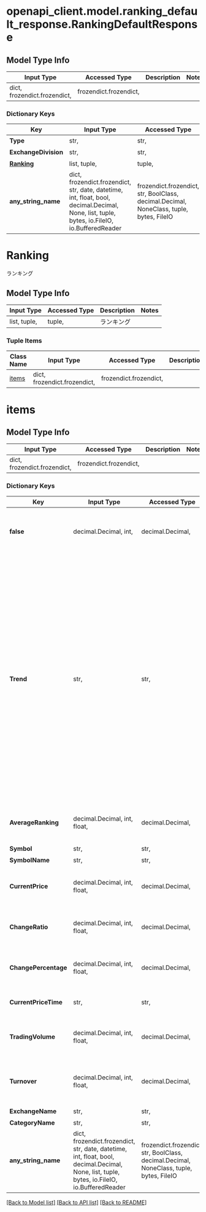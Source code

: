 # openapi_client.model.ranking_default_response.RankingDefaultResponse

## Model Type Info
Input Type | Accessed Type | Description | Notes
------------ | ------------- | ------------- | -------------
dict, frozendict.frozendict,  | frozendict.frozendict,  |  | 

### Dictionary Keys
Key | Input Type | Accessed Type | Description | Notes
------------ | ------------- | ------------- | ------------- | -------------
**Type** | str,  | str,  | 種別 | [optional] 
**ExchangeDivision** | str,  | str,  | 市場 | [optional] 
**[Ranking](#Ranking)** | list, tuple,  | tuple,  | ランキング | [optional] 
**any_string_name** | dict, frozendict.frozendict, str, date, datetime, int, float, bool, decimal.Decimal, None, list, tuple, bytes, io.FileIO, io.BufferedReader | frozendict.frozendict, str, BoolClass, decimal.Decimal, NoneClass, tuple, bytes, FileIO | any string name can be used but the value must be the correct type | [optional]

# Ranking

ランキング

## Model Type Info
Input Type | Accessed Type | Description | Notes
------------ | ------------- | ------------- | -------------
list, tuple,  | tuple,  | ランキング | 

### Tuple Items
Class Name | Input Type | Accessed Type | Description | Notes
------------- | ------------- | ------------- | ------------- | -------------
[items](#items) | dict, frozendict.frozendict,  | frozendict.frozendict,  |  | 

# items

## Model Type Info
Input Type | Accessed Type | Description | Notes
------------ | ------------- | ------------- | -------------
dict, frozendict.frozendict,  | frozendict.frozendict,  |  | 

### Dictionary Keys
Key | Input Type | Accessed Type | Description | Notes
------------ | ------------- | ------------- | ------------- | -------------
**false** | decimal.Decimal, int,  | decimal.Decimal,  | 順位&lt;br&gt;※ランキング内で同じ順位が返却される場合があります（10位が2件など） | [optional] value must be a 32 bit integer
**Trend** | str,  | str,  | トレンド &lt;table&gt;     &lt;thead&gt;         &lt;tr&gt;             &lt;th&gt;定義値&lt;/th&gt;             &lt;th&gt;内容&lt;/th&gt;         &lt;/tr&gt;     &lt;/thead&gt;     &lt;tbody&gt;         &lt;tr&gt;             &lt;td&gt;0&lt;/td&gt;             &lt;td&gt;対象データ無し&lt;/td&gt;         &lt;/tr&gt;         &lt;tr&gt;             &lt;td&gt;1&lt;/td&gt;             &lt;td&gt;過去10営業日より20位以上上昇&lt;/td&gt;         &lt;/tr&gt;         &lt;tr&gt;             &lt;td&gt;2&lt;/td&gt;             &lt;td&gt;過去10営業日より1～19位上昇&lt;/td&gt;         &lt;/tr&gt;         &lt;tr&gt;             &lt;td&gt;3&lt;/td&gt;             &lt;td&gt;過去10営業日と変わらず&lt;/td&gt;         &lt;/tr&gt;         &lt;tr&gt;             &lt;td&gt;4&lt;/td&gt;             &lt;td&gt;過去10営業日より1～19位下落&lt;/td&gt;         &lt;/tr&gt;         &lt;tr&gt;             &lt;td&gt;5&lt;/td&gt;             &lt;td&gt;過去10営業日より20位以上下落&lt;/td&gt;         &lt;/tr&gt;     &lt;/tbody&gt; &lt;/table&gt; | [optional] 
**AverageRanking** | decimal.Decimal, int, float,  | decimal.Decimal,  | 平均順位&lt;br&gt;※100位以下は「999」となります | [optional] value must be a 64 bit float
**Symbol** | str,  | str,  | 銘柄コード | [optional] 
**SymbolName** | str,  | str,  | 銘柄名称 | [optional] 
**CurrentPrice** | decimal.Decimal, int, float,  | decimal.Decimal,  | 現在値 | [optional] value must be a 64 bit float
**ChangeRatio** | decimal.Decimal, int, float,  | decimal.Decimal,  | 前日比 | [optional] value must be a 64 bit float
**ChangePercentage** | decimal.Decimal, int, float,  | decimal.Decimal,  | 騰落率（%） | [optional] value must be a 64 bit float
**CurrentPriceTime** | str,  | str,  | 時刻&lt;br&gt;HH:mm&lt;br&gt;※日付は返しません | [optional] 
**TradingVolume** | decimal.Decimal, int, float,  | decimal.Decimal,  | 売買高&lt;br&gt;売買高を千株単位で表示する&lt;br&gt;※百株の位を四捨五入 | [optional] value must be a 64 bit float
**Turnover** | decimal.Decimal, int, float,  | decimal.Decimal,  | 売買代金&lt;br&gt;売買代金を百万円単位で表示する&lt;br&gt;※十万円の位を四捨五入 | [optional] value must be a 64 bit float
**ExchangeName** | str,  | str,  | 市場名 | [optional] 
**CategoryName** | str,  | str,  | 業種名 | [optional] 
**any_string_name** | dict, frozendict.frozendict, str, date, datetime, int, float, bool, decimal.Decimal, None, list, tuple, bytes, io.FileIO, io.BufferedReader | frozendict.frozendict, str, BoolClass, decimal.Decimal, NoneClass, tuple, bytes, FileIO | any string name can be used but the value must be the correct type | [optional]

[[Back to Model list]](../../README.md#documentation-for-models) [[Back to API list]](../../README.md#documentation-for-api-endpoints) [[Back to README]](../../README.md)

